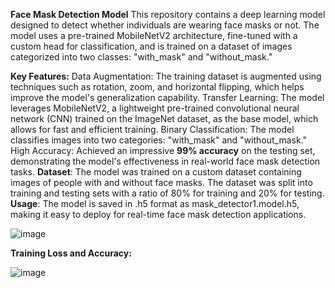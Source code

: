 **Face Mask Detection Model**
This repository contains a deep learning model designed to detect whether individuals are wearing face masks or not. The model uses a pre-trained MobileNetV2 architecture, fine-tuned with a custom head for classification, and is trained on a dataset of images categorized into two classes: "with_mask" and "without_mask."

**Key Features:**
Data Augmentation: The training dataset is augmented using techniques such as rotation, zoom, and horizontal flipping, which helps improve the model's generalization capability.
Transfer Learning: The model leverages MobileNetV2, a lightweight pre-trained convolutional neural network (CNN) trained on the ImageNet dataset, as the base model, which allows for fast and efficient training.
Binary Classification: The model classifies images into two categories: "with_mask" and "without_mask."
High Accuracy: Achieved an impressive **99% accuracy** on the testing set, demonstrating the model's effectiveness in real-world face mask detection tasks.
**Dataset**:
The model was trained on a custom dataset containing images of people with and without face masks.
The dataset was split into training and testing sets with a ratio of 80% for training and 20% for testing.
**Usage**:
The model is saved in .h5 format as mask_detector1.model.h5, making it easy to deploy for real-time face mask detection applications.

![image](https://github.com/user-attachments/assets/0e0fb57e-659c-4a65-b660-92c5baa62609)

**Training Loss and Accuracy:**

![image](https://github.com/user-attachments/assets/db4d9284-a390-4d80-ad3d-d64aa6d8594f)

